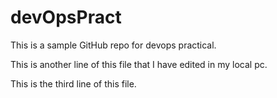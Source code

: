 # devOpsPract

This is a sample GitHub repo for devops practical.

This is another line of this file that I have edited in my local pc.

This is the third line of this file.
